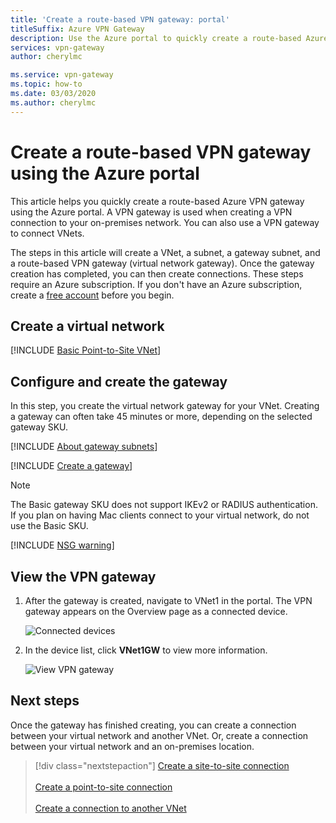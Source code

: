 ```yaml
---
title: 'Create a route-based VPN gateway: portal'
titleSuffix: Azure VPN Gateway
description: Use the Azure portal to quickly create a route-based Azure VPN gateway, for a VPN connection to your on-premises network or to connect virtual networks.
services: vpn-gateway
author: cherylmc

ms.service: vpn-gateway
ms.topic: how-to
ms.date: 03/03/2020
ms.author: cherylmc
---
```


# Create a route-based VPN gateway using the Azure portal

This article helps you quickly create a route-based Azure VPN gateway using the Azure portal.  A VPN gateway is used when creating a VPN connection to your on-premises network. You can also use a VPN gateway to connect VNets. 

The steps in this article will create a VNet, a subnet, a gateway subnet, and a route-based VPN gateway (virtual network gateway). Once the gateway creation has completed, you can then create connections. These steps require an Azure subscription. If you don't have an Azure subscription, create a [free account](https://azure.microsoft.com/free/?WT.mc_id=A261C142F) before you begin.

## <a name="vnet"></a>Create a virtual network

[!INCLUDE [Basic Point-to-Site VNet](../../includes/vpn-gateway-basic-vnet-rm-portal-include.md)]

## <a name="gwvalues"></a>Configure and create the gateway

In this step, you create the virtual network gateway for your VNet. Creating a gateway can often take 45 minutes or more, depending on the selected gateway SKU.

[!INCLUDE [About gateway subnets](../../includes/vpn-gateway-about-gwsubnet-portal-include.md)]

[!INCLUDE [Create a gateway](../../includes/vpn-gateway-add-gw-rm-portal-include.md)]

>[!NOTE]
>The Basic gateway SKU does not support IKEv2 or RADIUS authentication. If you plan on having Mac clients connect to your virtual network, do not use the Basic SKU.

[!INCLUDE [NSG warning](../../includes/vpn-gateway-no-nsg-include.md)]

## <a name="viewgw"></a>View the VPN gateway

1. After the gateway is created, navigate to VNet1 in the portal. The VPN gateway appears on the Overview page as a connected device.

   ![Connected devices](./media/create-routebased-vpn-gateway-portal/view-connected-devices.png "Connected devices")

2. In the device list, click **VNet1GW** to view more information.

   ![View VPN gateway](./media/create-routebased-vpn-gateway-portal/view-gateway.png "View VPN gateway")

## Next steps

Once the gateway has finished creating, you can create a connection between your virtual network and another VNet. Or, create a connection between your virtual network and an on-premises location.

> [!div class="nextstepaction"]
> [Create a site-to-site connection](vpn-gateway-howto-site-to-site-resource-manager-portal.md)<br><br>
> [Create a point-to-site connection](vpn-gateway-howto-point-to-site-resource-manager-portal.md)<br><br>
> [Create a connection to another VNet](vpn-gateway-howto-vnet-vnet-resource-manager-portal.md)
